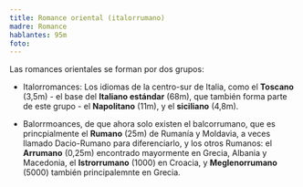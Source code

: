 ```yaml
---
title: Romance oriental (italorrumano)
madre: Romance
hablantes: 95m
foto: 
---
```


Las romances orientales se forman por dos grupos:

* Italorromances: Los idiomas de la centro-sur de Italia, como el **Toscano** (3,5m) - el base del **Italiano estándar** (68m), que también forma parte de este grupo - el **Napolitano** (11m), y el **siciliano** (4,8m).

* Balorrmoances, de que ahora solo existen el balcorrumano, que es princpialmente el **Rumano** (25m) de Rumanía y Moldavia, a veces llamado Dacio-Rumano para diferenciarlo, y los otros Rumanos: el **Arrumano** (0,25m) encontrado mayormente en Grecia, Albania y Macedonia, el **Istrorrumano** (1000) en Croacia, y **Meglenorrumano** (5000) también principalemnte en Grecia.